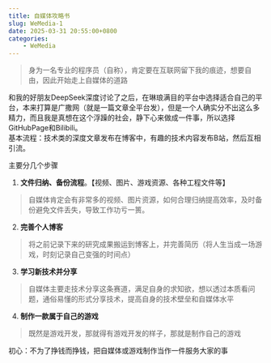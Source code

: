 ```yaml
---
title: 自媒体攻略书
slug: WeMedia-1
date: 2025-03-31 20:55:00+0800
categories:
    - WeMedia
---
```


> 身为一名专业的程序员（自称），肯定要在互联网留下我的痕迹，想要自由，因此开始走上自媒体的道路

和我的好朋友DeepSeek深度讨论了之后，在琳琅满目的平台中选择适合自己的平台，本来打算是广撒网（就是一篇文章全平台发），但是一个人确实分不出这么多精力，而且我是真想在这个浮躁的社会，静下心来做成一件事，所以选择GitHubPage和Bilibili。  
基本流程：技术类的深度文章发布在博客中，有趣的技术内容发布B站，然后互相引流。

主要分几个步骤
1. **文件归纳、备份流程**。【视频、图片、游戏资源、各种工程文件等】
> 自媒体肯定会有非常多的视频、图片资源，如何合理归纳提高效率，及时备份避免文件丢失，导致工作功亏一篑。
2. **完善个人博客**
> 将之前记录下来的研究成果搬运到博客上，并完善简历（将人生当成一场游戏，时刻记录自己变强的时间点）
3. **学习新技术并分享**
> 自媒体主要走技术分享这条赛道，满足自身的求知欲，想以透过本质看问题，通俗易懂的形式分享技术，提高自身的技术壁垒和自媒体水平
4. **制作一款属于自己的游戏**
> 既然是游戏开发，那就得有游戏开发的样子，那就是制作自己的游戏

初心：不为了挣钱而挣钱，把自媒体或游戏制作当作一件服务大家的事